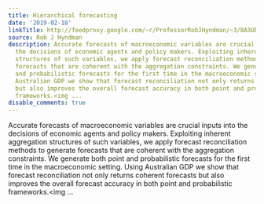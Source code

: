 ```yaml
---
title: Hierarchical forecasting
date: '2019-02-18'
linkTitle: http://feedproxy.google.com/~r/ProfessorRobJHyndman/~3/8A3Ub5lePpU/
source: Rob J Hyndman
description: Accurate forecasts of macroeconomic variables are crucial inputs into
  the decisions of economic agents and policy makers. Exploiting inherent aggregation
  structures of such variables, we apply forecast reconciliation methods to generate
  forecasts that are coherent with the aggregation constraints. We generate both point
  and probabilistic forecasts for the first time in the macroeconomic setting. Using
  Australian GDP we show that forecast reconciliation not only returns coherent forecasts
  but also improves the overall forecast accuracy in both point and probabilistic
  frameworks.<img ...
disable_comments: true
---
```

Accurate forecasts of macroeconomic variables are crucial inputs into the decisions of economic agents and policy makers. Exploiting inherent aggregation structures of such variables, we apply forecast reconciliation methods to generate forecasts that are coherent with the aggregation constraints. We generate both point and probabilistic forecasts for the first time in the macroeconomic setting. Using Australian GDP we show that forecast reconciliation not only returns coherent forecasts but also improves the overall forecast accuracy in both point and probabilistic frameworks.<img ...